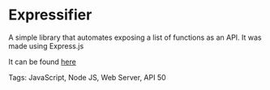 # Expressifier

A simple library that automates exposing a list of functions as an API.
It was made using Express.js

It can be found [here](https://github.com/hhhhhhhhhn/expressify)

Tags: JavaScript, Node JS, Web Server, API
50
